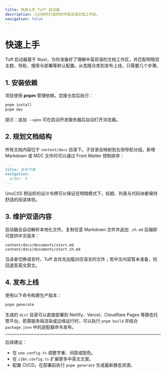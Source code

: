 ```yaml
---
title: 快速上手 Tuff 启动器
description: 几分钟内打造你的中英双语文档工作区。
navigation: false
---
```


# 快速上手

Tuff 启动器基于 Nuxt，为你准备好了理解中英双语的文档工作区，并匹配明暗双主题、导航、搜索与部署等默认配置。从克隆仓库到发布上线，只需要几个步骤。

## 1. 安装依赖

项目使用 **pnpm** 管理依赖。克隆仓库后执行：

```bash
pnpm install
pnpm dev
```

提示：追加 `--open` 可在启动开发服务器后自动打开浏览器。

## 2. 规划文档结构

所有文档内容位于 `content/docs` 目录下。子目录会映射到左侧导航分组。新增 Markdown 或 MDC 文件时可以通过 Front Matter 控制排序：

```md
---
title: 发布节奏
navigation:
  order: 4
---
```

UnoCSS 预设好的设计令牌可以保证在明暗模式下，标题、列表与代码块都保持舒适的阅读体验。

## 3. 维护双语内容

启动器会自动解析本地化文件。复制任意 Markdown 文件并追加 `.zh.md` 后缀即可提供中文版本：

```text
content/docs/documents/start.md
content/docs/documents/start.zh.md
```

当读者切换语言时，Tuff 会优先加载对应语言的文件；若中文内容暂未准备，则回退至英文原文。

## 4. 发布上线

使用以下命令构建生产版本：

```bash
pnpm generate
```

生成的 `dist` 目录可以直接部署到 Netlify、Vercel、Cloudflare Pages 等静态托管平台。若需服务端渲染或边缘运行时，可以执行 `pnpm build` 并结合 `package.json` 中的适配器命令发布。

---

后续建议：

- 在 `uno.config.ts` 调整字重、间距或配色。
- 在 `i18n.config.ts` 扩展更多中英文文案。
- 配置 CI/CD，在部署前执行 `pnpm generate` 生成最新静态资源。
